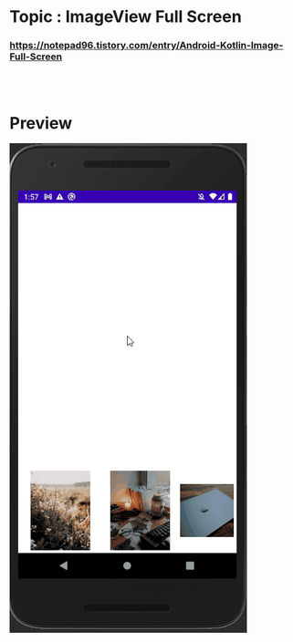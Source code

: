 # Topic : ImageView Full Screen


### https://notepad96.tistory.com/entry/Android-Kotlin-Image-Full-Screen


<br><br>

# Preview

![preview](preview.gif)
